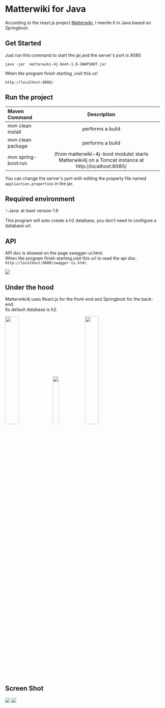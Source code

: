 # Matterwiki for Java



According to the react.js project [Matterwiki](https://github.com/Matterwiki/Matterwiki), 
I rewrite it in Java  based on Springboot. 


## Get Started

Just run this command  to start the jar,and the server's port is 8080


```
java -jar  matterwiki-4j-boot-1.0-SNAPSHOT.jar
```

When the program finish starting ,visit this url 

```http://localhost:8080/```


## Run the project

Maven Command|Description
:---|:---:
mvn clean install |	performs a build
mvn clean package |	performs a build
mvn spring-boot:run|	(from matterwiki-4j-boot module) starts Matterwiki4j on a Tomcat instance at http://localhost:8080/


You can change the server's port with editing the property file  named `appliaction.properties` in the jar.





## Required environment  
✨Java: at least version 1.8


This program will auto create a h2 database, 
 you don't need to configure a database url.
 
##  API
API doc is showed on the page swagger-ui.html.   
When the program finish starting,visit this url to read the api doc.
```http://localhost:8080/swagger-ui.html``` 

<img src="https://github.com/volunL/Matterwiki4j/blob/master/screenshot_swagger.png?raw=true" />



## Under the hood
Matterwiki4j uses React.js for the front-end and Springboot for the back-end.  
Its default database is h2.


<img width="30%"   src="http://www.h2database.com/html/images/h2-logo-2.png" />  

<img width="20%" src="https://res.cloudinary.com/practicaldev/image/fetch/s--Hx4s8tX---/c_limit,f_auto,fl_progressive,q_80,w_180/https://dev-to-uploads.s3.amazonaws.com/uploads/badge/badge_image/26/react-sticker.png" />

<img width="30%"  src="https://spring.io/images/spring-logo-9146a4d3298760c2e7e49595184e1975.svg"/>

  


## Screen Shot

<img src="https://github.com/volunL/Matterwiki4j/blob/master/screenshot.png?raw=true" />

<img src="https://github.com/volunL/Matterwiki4j/blob/master/screenshot_content.png?raw=true" />

